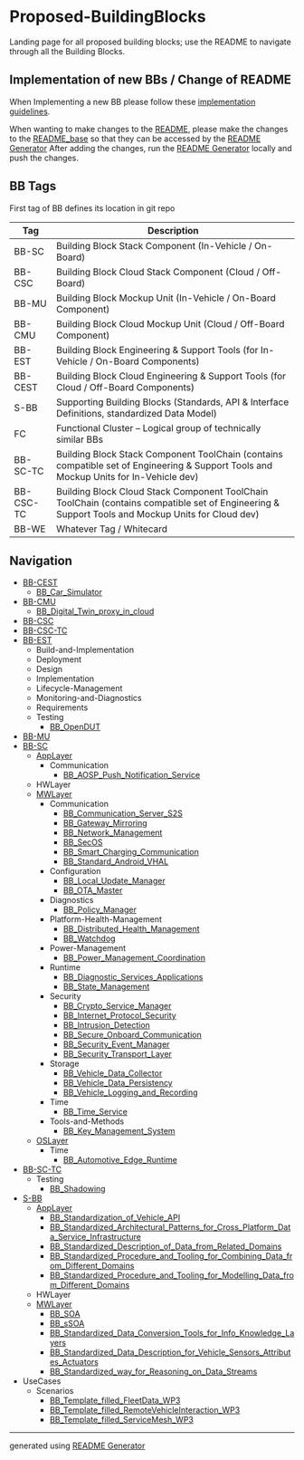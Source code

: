 # Proposed-BuildingBlocks

Landing page for all proposed building blocks; use the README to navigate through all the Building Blocks.

## Implementation of new BBs / Change of README

When Implementing a new BB please follow these [implementation guidelines](/other/utils/BB_Implementation_guideline.md).

When wanting to make changes to the [README](/README.md), please make the changes to the [README_base](/other/utils/README_base.md) so that they can be accessed by the [README Generator](/other/scripts/readme_generator.py) After adding the changes, run the [README Generator](/other/scripts/readme_generator.py) locally and push the changes.

## BB Tags


First tag of BB defines its location in git repo

|Tag|Description|
|----|----|
|BB-SC|Building Block Stack Component (In-Vehicle / On-Board)|
|BB-CSC|Building Block Cloud Stack Component (Cloud / Off-Board)|
|BB-MU|Building Block Mockup Unit (In-Vehicle / On-Board Component)|
|BB-CMU|Building Block Cloud Mockup Unit (Cloud / Off-Board Component)|
|BB-EST|Building Block Engineering & Support Tools (for In-Vehicle / On-Board Components)|
|BB-CEST|Building Block Cloud Engineering & Support Tools (for Cloud / Off-Board Components)|
|S-BB|Supporting Building Blocks (Standards, API & Interface Definitions, standardized Data Model)|
|FC|Functional Cluster – Logical group of technically similar BBs|
|BB-SC-TC|Building Block Stack Component ToolChain (contains compatible set of Engineering & Support Tools and Mockup Units for In-Vehicle dev)|
|BB-CSC-TC|Building Block Cloud Stack Component ToolChain ToolChain (contains compatible set of Engineering & Support Tools and Mockup Units for Cloud dev)|
|BB-WE|Whatever Tag / Whitecard|

## Navigation
- [BB-CEST](/BB-CEST/00_BB-CEST.md)
    - [BB_Car_Simulator](/BB-CEST/BB_Car_Simulator.md)
- [BB-CMU](/BB-CMU/00_BB-CMU.md)
    - [BB_Digital_Twin_proxy_in_cloud](/BB-CMU/BB_Digital_Twin_proxy_in_cloud.md)
- [BB-CSC](/BB-CSC/00_BB-CSC.md)
- [BB-CSC-TC](/BB-CSC-TC/00_BB-CSC-TC.md)
- [BB-EST](/BB-EST/00_BB-EST.md)
    - Build-and-Implementation
    - Deployment
    - Design
    - Implementation
    - Lifecycle-Management
    - Monitoring-and-Diagnostics
    - Requirements
    - Testing
        - [BB_OpenDUT](/BB-EST/Testing/BB_OpenDUT.md)
- [BB-MU](/BB-MU/00_BB-MU.md)
- [BB-SC](/BB-SC/00_BB-SC.md)
    - [AppLayer](/BB-SC/AppLayer/00_AppLayer.md)
        - Communication
            - [BB_AOSP_Push_Notification_Service](/BB-SC/AppLayer/Communication/BB_AOSP_Push_Notification_Service.md)
    - HWLayer
    - [MWLayer](/BB-SC/MWLayer/00_MWLayer.md)
        - Communication
            - [BB_Communication_Server_S2S](/BB-SC/MWLayer/Communication/BB_Communication_Server_S2S.md)
            - [BB_Gateway_Mirroring](/BB-SC/MWLayer/Communication/BB_Gateway_Mirroring.md)
            - [BB_Network_Management](/BB-SC/MWLayer/Communication/BB_Network_Management.md)
            - [BB_SecOS](/BB-SC/MWLayer/Communication/BB_SecOS.md)
            - [BB_Smart_Charging_Communication](/BB-SC/MWLayer/Communication/BB_Smart_Charging_Communication.md)
            - [BB_Standard_Android_VHAL](/BB-SC/MWLayer/Communication/BB_Standard_Android_VHAL.md)
        - Configuration
            - [BB_Local_Update_Manager](/BB-SC/MWLayer/Configuration/BB_Local_Update_Manager.md)
            - [BB_OTA_Master](/BB-SC/MWLayer/Configuration/BB_OTA_Master.md)
        - Diagnostics
            - [BB_Policy_Manager](/BB-SC/MWLayer/Diagnostics/BB_Policy_Manager.md)
        - Platform-Health-Management
            - [BB_Distributed_Health_Management](/BB-SC/MWLayer/Platform-Health-Management/BB_Distributed_Health_Management.md)
            - [BB_Watchdog](/BB-SC/MWLayer/Platform-Health-Management/BB_Watchdog.md)
        - Power-Management
            - [BB_Power_Management_Coordination](/BB-SC/MWLayer/Power-Management/BB_Power_Management_Coordination.md)
        - Runtime
            - [BB_Diagnostic_Services_Applications](/BB-SC/MWLayer/Runtime/BB_Diagnostic_Services_Applications.md)
            - [BB_State_Management](/BB-SC/MWLayer/Runtime/BB_State_Management.md)
        - Security
            - [BB_Crypto_Service_Manager](/BB-SC/MWLayer/Security/BB_Crypto_Service_Manager.md)
            - [BB_Internet_Protocol_Security](/BB-SC/MWLayer/Security/BB_Internet_Protocol_Security.md)
            - [BB_Intrusion_Detection](/BB-SC/MWLayer/Security/BB_Intrusion_Detection.md)
            - [BB_Secure_Onboard_Communication](/BB-SC/MWLayer/Security/BB_Secure_Onboard_Communication.md)
            - [BB_Security_Event_Manager](/BB-SC/MWLayer/Security/BB_Security_Event_Manager.md)
            - [BB_Security_Transport_Layer](/BB-SC/MWLayer/Security/BB_Security_Transport_Layer.md)
        - Storage
            - [BB_Vehicle_Data_Collector](/BB-SC/MWLayer/Storage/BB_Vehicle_Data_Collector.md)
            - [BB_Vehicle_Data_Persistency](/BB-SC/MWLayer/Storage/BB_Vehicle_Data_Persistency.md)
            - [BB_Vehicle_Logging_and_Recording](/BB-SC/MWLayer/Storage/BB_Vehicle_Logging_and_Recording.md)
        - Time
            - [BB_Time_Service](/BB-SC/MWLayer/Time/BB_Time_Service.md)
        - Tools-and-Methods
            - [BB_Key_Management_System](/BB-SC/MWLayer/Tools-and-Methods/BB_Key_Management_System.md)
    - [OSLayer](/BB-SC/OSLayer/00_OSLayer.md)
        - Time
            - [BB_Automotive_Edge_Runtime](/BB-SC/OSLayer/Time/BB_Automotive_Edge_Runtime.md)
- [BB-SC-TC](/BB-SC-TC/00_BB-SC-TC.md)
    - Testing
        - [BB_Shadowing](/BB-SC-TC/Testing/BB_Shadowing.md)
- [S-BB](/S-BB/00_S-BB.md)
    - [AppLayer](/S-BB/AppLayer/00_AppLayer.md)
        - [BB_Standardization_of_Vehicle_API](/S-BB/AppLayer/BB_Standardization_of_Vehicle_API.md)
        - [BB_Standardized_Architectural_Patterns_for_Cross_Platform_Data_Service_Infrastructure](/S-BB/AppLayer/BB_Standardized_Architectural_Patterns_for_Cross_Platform_Data_Service_Infrastructure.md)
        - [BB_Standardized_Description_of_Data_from_Related_Domains](/S-BB/AppLayer/BB_Standardized_Description_of_Data_from_Related_Domains.md)
        - [BB_Standardized_Procedure_and_Tooling_for_Combining_Data_from_Different_Domains](/S-BB/AppLayer/BB_Standardized_Procedure_and_Tooling_for_Combining_Data_from_Different_Domains.md)
        - [BB_Standardized_Procedure_and_Tooling_for_Modelling_Data_from_Different_Domains](/S-BB/AppLayer/BB_Standardized_Procedure_and_Tooling_for_Modelling_Data_from_Different_Domains.md)
    - HWLayer
    - [MWLayer](/S-BB/MWLayer/00_MWLayer.md)
        - [BB_SOA](/S-BB/MWLayer/BB_SOA.md)
        - [BB_sSOA](/S-BB/MWLayer/BB_sSOA.md)
        - [BB_Standardized_Data_Conversion_Tools_for_Info_Knowledge_Layers](/S-BB/MWLayer/BB_Standardized_Data_Conversion_Tools_for_Info_Knowledge_Layers.md)
        - [BB_Standardized_Data_Description_for_Vehicle_Sensors_Attributes_Actuators](/S-BB/MWLayer/BB_Standardized_Data_Description_for_Vehicle_Sensors_Attributes_Actuators.md)
        - [BB_Standardized_way_for_Reasoning_on_Data_Streams](/S-BB/MWLayer/BB_Standardized_way_for_Reasoning_on_Data_Streams.md)
- UseCases
    - Scenarios
        - [BB_Template_filled_FleetData_WP3](/UseCases/Scenarios/BB_Template_filled_FleetData_WP3.md)
        - [BB_Template_filled_RemoteVehicleInteraction_WP3](/UseCases/Scenarios/BB_Template_filled_RemoteVehicleInteraction_WP3.md)
        - [BB_Template_filled_ServiceMesh_WP3](/UseCases/Scenarios/BB_Template_filled_ServiceMesh_WP3.md)

***
generated using [README Generator](/other/scripts/readme_generator.py)

